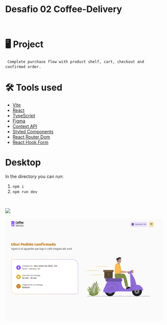 # Desafio 02 Coffee-Delivery
<br>

# 🖥️ Project 
 
     Complete purchase flow with product shelf, cart, checkout and confirmed order.

# 🛠️ Tools used 

- [Vite](https://vitejs.dev/)
- [React](https://pt-br.reactjs.org/)
- [TypeScript](https://www.typescriptlang.org/docs/)
- [Figma](https://www.figma.com/file/5yT9ZzZmRQRS4yivGGB3pl/Coffee-Delivery/duplicate?node-id=0%3A1)
- [Context API](https://reactjs.org/docs/context.html)
- [Styled Components](https://styled-components.com/)
- [React Router Dom](https://reactrouter.com/en/main)
- [React Hook Form](https://react-hook-form.com )


# Desktop

In the directory you can run:

1. `npm i`
2. `npm run dev`

<br>

![](.//src//assets//Coffee.gif)

![](.//src//.//assets/Delivery.png)